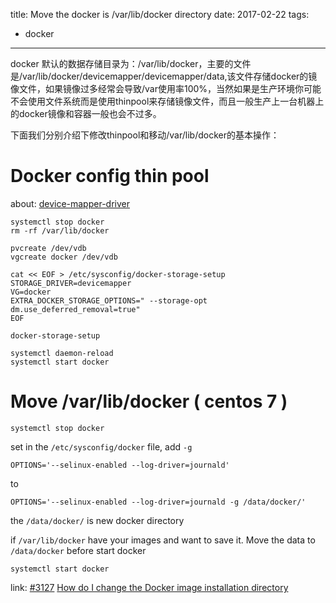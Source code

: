 title: Move the docker is /var/lib/docker directory
date: 2017-02-22
tags:
- docker
---

docker 默认的数据存储目录为：/var/lib/docker，主要的文件是/var/lib/docker/devicemapper/devicemapper/data,该文件存储docker的镜像文件，如果镜像过多经常会导致/var使用率100%，当然如果是生产环境你可能不会使用文件系统而是使用thinpool来存储镜像文件，而且一般生产上一台机器上的docker镜像和容器一般也会不过多。

下面我们分别介绍下修改thinpool和移动/var/lib/docker的基本操作：

# Docker config thin pool

about: [device-mapper-driver](https://docs.docker.com/engine/userguide/storagedriver/device-mapper-driver/)

```shell
systemctl stop docker
rm -rf /var/lib/docker

pvcreate /dev/vdb
vgcreate docker /dev/vdb

cat << EOF > /etc/sysconfig/docker-storage-setup
STORAGE_DRIVER=devicemapper
VG=docker
EXTRA_DOCKER_STORAGE_OPTIONS=" --storage-opt dm.use_deferred_removal=true"
EOF

docker-storage-setup

systemctl daemon-reload
systemctl start docker
```

# Move /var/lib/docker ( centos 7 )

```shell
systemctl stop docker
```

set in the `/etc/sysconfig/docker` file, add `-g`

```shell
OPTIONS='--selinux-enabled --log-driver=journald'
```
to 

```shell
OPTIONS='--selinux-enabled --log-driver=journald -g /data/docker/'
```

the `/data/docker/` is new docker directory

if `/var/lib/docker` have your images and want to save it. Move the data to `/data/docker` before start docker

```shell
systemctl start docker
```

link: 
[#3127](https://github.com/docker/docker/issues/3127)
[How do I change the Docker image installation directory](https://forums.docker.com/t/how-do-i-change-the-docker-image-installation-directory/1169/2)
